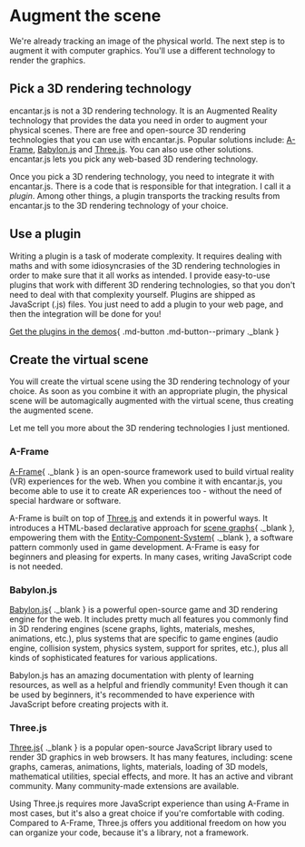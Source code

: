 # Augment the scene

We're already tracking an image of the physical world. The next step is to augment it with computer graphics. You'll use a different technology to render the graphics.

## Pick a 3D rendering technology

encantar.js is not a 3D rendering technology. It is an Augmented Reality technology that provides the data you need in order to augment your physical scenes. There are free and open-source 3D rendering technologies that you can use with encantar.js. Popular solutions include: [A-Frame](#a-frame), [Babylon.js](#babylonjs) and [Three.js](#threejs). You can also use other solutions. encantar.js lets you pick any web-based 3D rendering technology.

Once you pick a 3D rendering technology, you need to integrate it with encantar.js. There is a code that is responsible for that integration. I call it a _plugin_. Among other things, a plugin transports the tracking results from encantar.js to the 3D rendering technology of your choice.

## Use a plugin

Writing a plugin is a task of moderate complexity. It requires dealing with maths and with some idiosyncrasies of the 3D rendering technologies in order to make sure that it all works as intended. I provide easy-to-use plugins that work with different 3D rendering technologies, so that you don't need to deal with that complexity yourself. Plugins are shipped as JavaScript (.js) files. You just need to add a plugin to your web page, and then the integration will be done for you!

[Get the plugins in the demos](/encantar-js/demos){ .md-button .md-button--primary ._blank }

## Create the virtual scene

You will create the virtual scene using the 3D rendering technology of your choice. As soon as you combine it with an appropriate plugin, the physical scene will be automagically augmented with the virtual scene, thus creating the augmented scene.

Let me tell you more about the 3D rendering technologies I just mentioned.

### A-Frame

[A-Frame](https://aframe.io){ ._blank } is an open-source framework used to build virtual reality (VR) experiences for the web. When you combine it with encantar.js, you become able to use it to create AR experiences too - without the need of special hardware or software.

A-Frame is built on top of [Three.js](#threejs) and extends it in powerful ways. It introduces a HTML-based declarative approach for [scene graphs](https://en.wikipedia.org/wiki/Scene_graph){ ._blank }, empowering them with the [Entity-Component-System](https://en.wikipedia.org/wiki/Entity_component_system){ ._blank }, a software pattern commonly used in game development. A-Frame is easy for beginners and pleasing for experts. In many cases, writing JavaScript code is not needed.

### Babylon.js

[Babylon.js](https://www.babylonjs.com){ ._blank } is a powerful open-source game and 3D rendering engine for the web. It includes pretty much all features you commonly find in 3D rendering engines (scene graphs, lights, materials, meshes, animations, etc.), plus systems that are specific to game engines (audio engine, collision system, physics system, support for sprites, etc.), plus all kinds of sophisticated features for various applications.

Babylon.js has an amazing documentation with plenty of learning resources, as well as a helpful and friendly community! Even though it can be used by beginners, it's recommended to have experience with JavaScript before creating projects with it.

### Three.js

[Three.js](https://threejs.org){ ._blank } is a popular open-source JavaScript library used to render 3D graphics in web browsers. It has many features, including: scene graphs, cameras, animations, lights, materials, loading of 3D models, mathematical utilities, special effects, and more. It has an active and vibrant community. Many community-made extensions are available.

Using Three.js requires more JavaScript experience than using A-Frame in most cases, but it's also a great choice if you're comfortable with coding. Compared to A-Frame, Three.js offers you additional freedom on how you can organize your code, because it's a library, not a framework.
